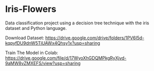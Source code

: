 # Iris-Flowers
Data classification project using a decision tree technique with the iris dataset and Python language.

Download Dataset: https://drive.google.com/drive/folders/1PV6I5d-kqpyfDU9dnW5TiUAWx4Qhsy1x?usp=sharing

Train The Model in Colab: https://drive.google.com/file/d/17WyoXhGDQMPkgRyXjvd-9aMW8vZMXEFS/view?usp=sharing
